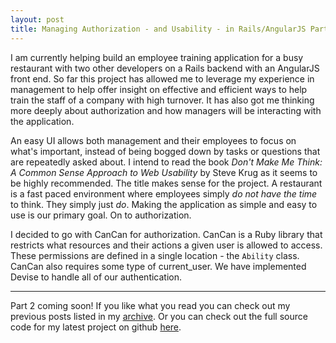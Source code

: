 ```yaml
---
layout: post
title: Managing Authorization - and Usability - in Rails/AngularJS Part 1
---
```


I am currently helping build an employee training application for a busy restaurant with two other developers on a Rails backend with an AngularJS front end. So far this project has allowed me to leverage my experience in management to help offer insight on effective and efficient ways to help train the staff of a company with high turnover. It has also got me thinking more deeply about authorization and how managers will be interacting with the application. 

An easy UI allows both management and their employees to focus on what's important, instead of being bogged down by tasks or questions that are repeatedly asked about. I intend to read the book *Don't Make Me Think: A Common Sense Approach to Web Usability* by Steve Krug as it seems to be highly recommended. The title makes sense for the project. A restaurant is a fast paced environment where employees simply *do not have the time* to think. They simply just *do*. Making the application as simple and easy to use is our primary goal. On to authorization.

I decided to go with CanCan for authorization. CanCan is a Ruby library that restricts what resources and their actions a given user is allowed to access. These permissions are defined in a single location - the <code>Ability</code> class. CanCan also requires some type of current_user. We have implemented Devise to handle all of our authentication.

______________
Part 2 coming soon!
If you like what you read you can check out my previous posts listed in my [archive](https://jamesnvk.github.io/archives/). Or you can check out the full source code for my latest project on github [here](https://github.com/jamesnvk/openhealth).

